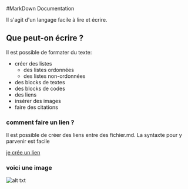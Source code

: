 #MarkDown Documentation

Il s'agit d'un langage facile à lire et écrire. 

## Que peut-on écrire ?

Il est possible de formater du texte: 
- créer des listes
  - des listes ordonnées 
  - des listes non-ordonnées
- des blocks de textes
- des blocks de codes
- des liens
- insérer des images
- faire des citations

### comment faire un lien ? 

Il est possible de créer des liens entre des fichier.md. La syntaxte pour y parvenir est facile 

[je crée un lien](https://github.com/thomasmelchers/exercices-markdown/blob/main/README.md)


### voici une image

![alt txt](https://www.liveabout.com/thmb/QK-KTULV3YD9yAT2cSs-EHznvao=/3864x2577/filters:fill(auto,1)/couple-walk-along-mountain-ridge-825543028-5984a655d088c000114ba03b.jpg)

